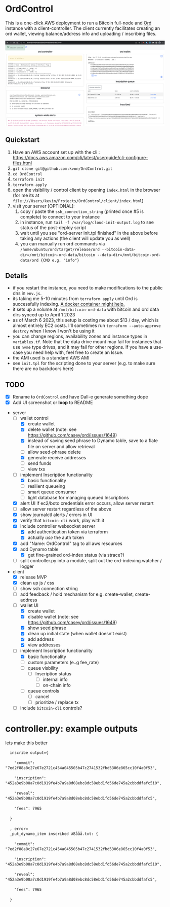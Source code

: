 
# OrdControl
This is a one-click AWS deployment to run a Bitcoin full-node and [Ord](https://github.com/casey/ord) instance with a client-controller. The client currently facilitates creating an ord wallet, viewing balance/address info and uploading / inscribing files.


![OrdControl server-built](https://raw.githubusercontent.com/kvnn/OrdControl/master/docs/example.png)


## Quickstart
1. Have an AWS account set up with the cli : https://docs.aws.amazon.com/cli/latest/userguide/cli-configure-files.html
2. `git clone git@github.com:kvnn/OrdControl.git`
3. `cd OrdControl`
4. `terraform init`
5. `terraform apply`
6. open the visibility / control client by opening `index.html` in the browser (for me its at `file:///Users/kevin/Projects/OrdControl/client/index.html`)
7. visit your server [OPTIONAL]:
   1. copy / paste the `ssh_connection_string` (printed once #5 is complete) to connect to your instance
   2. in instance, run `tail -f /var/log/cloud-init-output.log` to see status of the post-deploy script
   3. wait until you see "ord-server init.tpl finished" in the above before taking any actions (the client will update you as well)
   4. you can manually run ord commands via `/home/ubuntu/ord/target/release/ord --bitcoin-data-dir=/mnt/bitcoin-ord-data/bitcoin --data-dir=/mnt/bitcoin-ord-data/ord {CMD e.g. "info"}`


## Details
- if you restart the instance, you need to make modifications to the public dns in `env.js`.
- its taking me 5-10 minutes from `terraform apply` until Ord is successfully indexing. [A docker container might help.](https://github.com/kvnn/OrdControl/issues/4)
- it sets up a volume at `/mnt/bitcoin-ord-data` with bitcoin and ord data dirs synced up to April 1 2023
- as of March 6 2023, this setup is costing me about $13 / day, which is almost entirely EC2 costs. I'll sometimes run `terraform --auto-approve destroy` when I know I won't be using it
- you can change regions, availability zones and instance types in `variables.tf`. Note that the data drive mount may fail for instances that use `nvme` type drives, and it may fail for other regions. If you have a use-case you need help with, feel free to create an Issue.
- the AMI used is a standard AWS AMI
- see `init.tpl` for the scripting done to your server (e.g. to make sure there are no backdoors here)
  

## TODO
- [x] Rename to `OrdControl` and have Dall-e generate something dope
- [x] Add UI screenshot or **loop** to README
- server
  - [ ] wallet control
    - [x] create wallet
    - [x] delete wallet (note: see https://github.com/casey/ord/issues/1649)
    - [x] instead of saving seed phrase to Dynamo table, save to a flate file on server and allow retrieval
    - [ ] allow seed-phrase delete
    - [x] generate receive addresses
    - [ ] send funds
    - [ ] view txs
  - [ ] implement Inscription functionality
    - [x] basic functionality
    - [ ] resilient queueing
    - [ ] smart queue consumer
    - [ ] light database for managing queued Inscriptions
  - [x] alert UI if ec2/boto credentials error occurs, allow server restart
  - [ ] allow server restart regardless of the above
  - [x] show journalctl alerts / errors in UI 
  - [x] verify that `bitcoin-cli` work, play with it
  - [x] include controller websocket server
    - [x] add authentication token via terraform
    - [x] actually *use* the auth token
  - [x] add "Name: OrdControl" tag to all aws resources
  - [x] add Dynamo table 
    - [x] get fine-grained ord-index status (via strace?)
  - [ ] split controller.py into a module, split out the ord-indexing watcher / logger

- client
  - [x] release MVP
  - [x] clean up js / css
  - [ ] show ssh connection string
  - [ ] add feedback / hold mechanism for e.g. create-wallet, create-address
  - [ ] wallet UI
    - [x] create wallet
    - [x] disable wallet (note: see https://github.com/casey/ord/issues/1649)
    - [x] show seed phrase
    - [x] clean up initial state (when wallet doesn't exist)
    - [x] add address
    - [x] view addresses
  - [ ] implement Inscription functionality
    - [x] basic functionality
    - [ ] custom parameters (e..g fee_rate)
    - [ ] queue visbility
      - [ ] Inscription status
        - [ ] internal info
        - [ ] on-chain info
    - [ ] queue controls
      - [ ] cancel
      - [ ] prioritize / replace tx
  - [ ] include `bitcoin-cli` controls?

# controller.py: example outputs

lets make this better

```
  inscribe output={

    "commit": "7ed2f88a8c27e67e2721c454a045505b47c2741532fbd5306e865cc10f4a0f53",

    "inscription": "452a3e9b08a7c0d1919fe4b7a9a8d08ebc8dc58ebd1fd56de745a2cbbddfafc5i0",

    "reveal": "452a3e9b08a7c0d1919fe4b7a9a8d08ebc8dc58ebd1fd56de745a2cbbddfafc5",

    "fees": 7965

  }

  , error=
  _put_dynamo_item inscribed ∂ßååå.txt: {

    "commit": "7ed2f88a8c27e67e2721c454a045505b47c2741532fbd5306e865cc10f4a0f53",

    "inscription": "452a3e9b08a7c0d1919fe4b7a9a8d08ebc8dc58ebd1fd56de745a2cbbddfafc5i0",

    "reveal": "452a3e9b08a7c0d1919fe4b7a9a8d08ebc8dc58ebd1fd56de745a2cbbddfafc5",

    "fees": 7965

  }
```